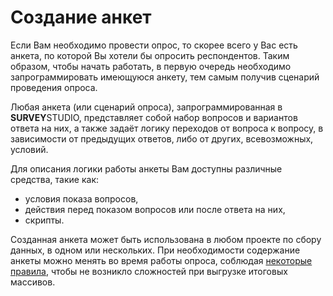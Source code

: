 # Создание анкет

Если Вам необходимо провести опрос, то скорее всего у Вас есть анкета, по которой Вы хотели бы опросить респондентов. Таким образом, чтобы начать работать, в первую очередь необходимо запрограммировать имеющуюся анкету, тем самым получив сценарий проведения опроса.

Любая анкета (или сценарий опроса), запрограммированная в **SURVEY**STUDIO, представляет собой набор вопросов и вариантов ответа на них, а также задаёт логику переходов от вопроса к вопросу, в зависимости от предыдущих ответов, либо от других, всевозможных, условий.

Для описания логики работы анкеты Вам доступны различные средства, такие как:

- условия показа вопросов,
- действия перед показом вопросов или после ответа на них,
- скрипты.

Созданная анкета может быть использована в любом проекте по сбору данных, в одном или нескольких. При необходимости содержание анкеты можно менять во время работы опроса, соблюдая [некоторые правила](3000.md#rules), чтобы не возникло сложностей при выгрузке итоговых массивов.
